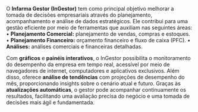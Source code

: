 O **Infarma Gestor (InGestor)** tem como principal objetivo melhorar a tomada de decisões
empresariais através do planejamento, acompanhamento e análise de dados estratégicos.
Ele contribui para uma gestão eficiente por meio de ferramentas que auxiliam nas seguintes áreas:
  • **Planejamento Comercial:** planejamento de vendas, compras e estoques.
  • **Planejamento Financeiro:** orçamento financeiro e fluxo de caixa (PFC).
  • **Análises:** análises comerciais e financeiras detalhadas.


Com **gráficos** e **painéis interativos**, o InGestor possibilita o monitoramento do desempenho da
empresa em tempo real, acessível por meio de navegadores de internet, computadores e aplicativos
exclusivos. Além disso, oferece **análise de tendências** com projeções de desempenho do mês,
proporcionando insights sobre o cenário atual e futuro.
Graças às **atualizações automáticas**, o gestor pode acompanhar continuamente os resultados,
facilitando uma avaliação precisa do negócio e uma tomada de decisões mais ágil e fundamentada.


